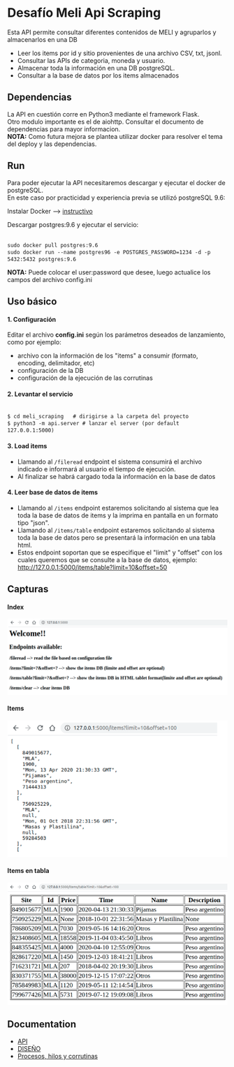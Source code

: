 # Desafío Meli Api Scraping


Esta API permite consultar diferentes contenidos de MELI
y agruparlos y almacenarlos en una DB
- Leer los items por id y sitio provenientes de una archivo CSV, txt, jsonl.
- Consultar las APIs de categoria, moneda y usuario.
- Almacenar toda la información en una DB postgreSQL.
- Consultar a la base de datos por los items almacenados

## Dependencias
La API en cuestión corre en Python3 mediante el framework Flask.\
Otro modulo importante es el de aiohttp. Consultar el documento de dependencias para mayor informacion.\
__NOTA:__ Como futura mejora se plantea utilizar docker para resolver el tema del deploy y las dependencias.

## Run
Para poder ejecutar la API necesitaremos descargar y ejecutar el docker de postgreSQL.\
En este caso por practicidad y experiencia previa se utilizó postgreSQL 9.6:

Instalar Docker --> [instructivo](https://docs.docker.com/engine/install/)

Descargar postgres:9.6 y ejecutar el servicio:

<pre><code>
sudo docker pull postgres:9.6
sudo docker run --name postgres96 -e POSTGRES_PASSWORD=1234 -d -p 5432:5432 postgres:9.6
</code></pre>

__NOTA:__ Puede colocar el user:password que desee, luego actualice los campos del archivo config.ini

## Uso básico
#### 1. Configuración
Editar el archivo __config.ini__ según los parámetros deseados de lanzamiento, como por ejemplo:
- archivo con la información de los "items" a consumir (formato, encoding, delimitador, etc)
- configuración de la DB
- configuración de la ejecución de las corrutinas
#### 2. Levantar el servicio
<pre><code>
$ cd meli_scraping   # dirigirse a la carpeta del proyecto
$ python3 -m api.server # lanzar el server (por default 127.0.0.1:5000)
</code></pre>
#### 3. Load items
- Llamando al `/fileread` endpoint el sistema consumirá el archivo indicado e informará al usuario el tiempo de ejecución.
- Al finalizar se habrá cargado toda la información en la base de datos
#### 4. Leer base de datos de items
- Llamando al `/items` endpoint estaremos solicitando al sistema que lea toda la base de datos de items y la imprima en pantalla en un formato tipo "json".
- Llamando al `/items/table` endpoint estaremos solicitando al sistema toda la base de datos pero se presentará la información en una tabla html.
- Estos endpoint soportan que se especifique el "limit" y "offset" con los cuales queremos que se consulte a la base de datos, ejemplo:\
http://127.0.0.1:5000/items/table?limit=10&offset=50

## Capturas
#### Index
![index page](/images/index.png)
#### Items
![items pager](/images/items.png)
#### Items en tabla
![items table page](/images/items_table.png)

## Documentation
- [API](/doc/API.md)
- [DISEÑO](/doc/DESIGN.md)
- [Procesos, hilos y corrutinas](/doc/ASYNC.md)
